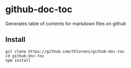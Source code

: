 github-doc-toc
==============

Generates table of contents for markdown files on github

## Install
    git clone https://github.com/thlorenz/github-doc-toc
    cd github-doc-toc
    npm install